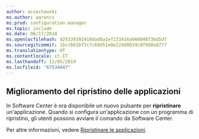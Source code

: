 ```yaml
---
author: aczechowski
ms.author: aaroncz
ms.prod: configuration-manager
ms.topic: include
ms.date: 08/17/2018
ms.openlocfilehash: d29339392418dad8a1ef233416a666048f36d5df
ms.sourcegitcommit: 1bccb61bf3c7c69d51e0e224d0619c8f608e8777
ms.translationtype: HT
ms.contentlocale: it-IT
ms.lasthandoff: 12/05/2019
ms.locfileid: "67534647"
---
```

## <a name="bkmk_repair"></a> Miglioramento del ripristino delle applicazioni
<!--1357866-->

In Software Center è ora disponibile un nuovo pulsante per **ripristinare** un'applicazione. Quando si configura un'applicazione con un programma di ripristino, gli utenti possono avviare il comando da Software Center. 

Per altre informazioni, vedere [Ripristinare le applicazioni](/sccm/core/get-started/capabilities-in-technical-preview-1807#bkmk_app-repair).



